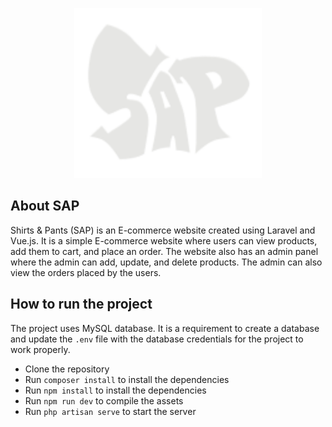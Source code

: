<p align="center"><img src="./public/assets/images/sap-logo-white.png" width="300" alt="SAP Logo"></p>

## About SAP

Shirts & Pants (SAP) is an E-commerce website created using Laravel and Vue.js. It is a simple E-commerce website where users can view products, add them to cart, and place an order. The website also has an admin panel where the admin can add, update, and delete products. The admin can also view the orders placed by the users.

## How to run the project

The project uses MySQL database. It is a requirement to create a database and update the `.env` file with the database credentials for the project to work properly.

-   Clone the repository
-   Run `composer install` to install the dependencies
-   Run `npm install` to install the dependencies
-   Run `npm run dev` to compile the assets
-   Run `php artisan serve` to start the server
